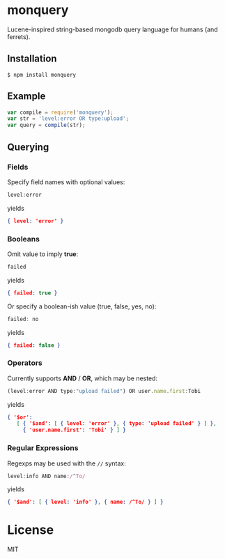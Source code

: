 
# monquery

  Lucene-inspired string-based mongodb query language for humans (and ferrets).

## Installation

```
$ npm install monquery
```

## Example

```js
var compile = require('monquery');
var str = 'level:error OR type:upload';
var query = compile(str);
```

## Querying

### Fields

  Specify field names with optional values:

```js
level:error
```

yields

```json
{ level: 'error' }
```

### Booleans

  Omit value to imply __true__:

```js
failed
```

yields

```json
{ failed: true }
```

  Or specify a boolean-ish value (true, false, yes, no):

```js
failed: no
```

yields

```json
{ failed: false }
```

### Operators

  Currently supports __AND__ / __OR__, which may be nested:

```js
(level:error AND type:"upload failed") OR user.name.first:Tobi
```

yields

```json
{ '$or':
   [ { '$and': [ { level: 'error' }, { type: 'upload failed' } ] },
     { 'user.name.first': 'Tobi' } ] }
```

### Regular Expressions

  Regexps may be used with the `//` syntax:

```js
level:info AND name:/^To/
```

yields

```json
{ '$and': [ { level: 'info' }, { name: /^To/ } ] }
```

# License

  MIT